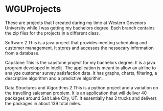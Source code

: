 # WGUProjects
These are projects that I created during my time at Western Govenors University while I was getting my bachelors degree. Each branch contains the zip files for the projects in a different class.

Software 2
This is a java project that provides meeting scheduling and customer management. It stores and accesses the nessecary information from a database.

Capstone
This is the capstone project for my bachelors degree. It is a java program developed in Intellij. The application is meant to allow an airline to analyze customer survey satisfaction data. It has graphs, charts, filtering, a descriptive algorithm and a predictive algorithm.

Data Structures and Algorithms 2
This is a python project and a variation on the travelling salesman problem. It is an application that will deliver 40 packages around Salt Lake City, UT. It essentially has 2 trucks and delivers the packages in about 139 total miles.

